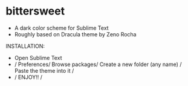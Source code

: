 bittersweet
===========

+ A dark color scheme for Sublime Text
+ Roughly based on Dracula theme by Zeno Rocha


INSTALLATION:
  + Open Sublime Text
  + / Preferences/ Browse packages/ Create a new folder (any name) / Paste the theme into it /
  + / ENJOY!! /
